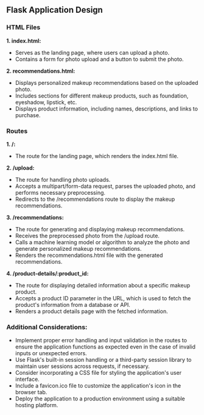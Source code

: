 ## **Flask Application Design**

### **HTML Files**

**1. index.html:**
- Serves as the landing page, where users can upload a photo.
- Contains a form for photo upload and a button to submit the photo.

**2. recommendations.html:**
- Displays personalized makeup recommendations based on the uploaded photo.
- Includes sections for different makeup products, such as foundation, eyeshadow, lipstick, etc.
- Displays product information, including names, descriptions, and links to purchase.

### **Routes**

**1. /:**
- The route for the landing page, which renders the index.html file.

**2. /upload:**
- The route for handling photo uploads.
- Accepts a multipart/form-data request, parses the uploaded photo, and performs necessary preprocessing.
- Redirects to the /recommendations route to display the makeup recommendations.

**3. /recommendations:**
- The route for generating and displaying makeup recommendations.
- Receives the preprocessed photo from the /upload route.
- Calls a machine learning model or algorithm to analyze the photo and generate personalized makeup recommendations.
- Renders the recommendations.html file with the generated recommendations.

**4. /product-details/:product_id:**
- The route for displaying detailed information about a specific makeup product.
- Accepts a product ID parameter in the URL, which is used to fetch the product's information from a database or API.
- Renders a product details page with the fetched information.

### **Additional Considerations:**

- Implement proper error handling and input validation in the routes to ensure the application functions as expected even in the case of invalid inputs or unexpected errors.
- Use Flask's built-in session handling or a third-party session library to maintain user sessions across requests, if necessary.
- Consider incorporating a CSS file for styling the application's user interface.
- Include a favicon.ico file to customize the application's icon in the browser tab.
- Deploy the application to a production environment using a suitable hosting platform.